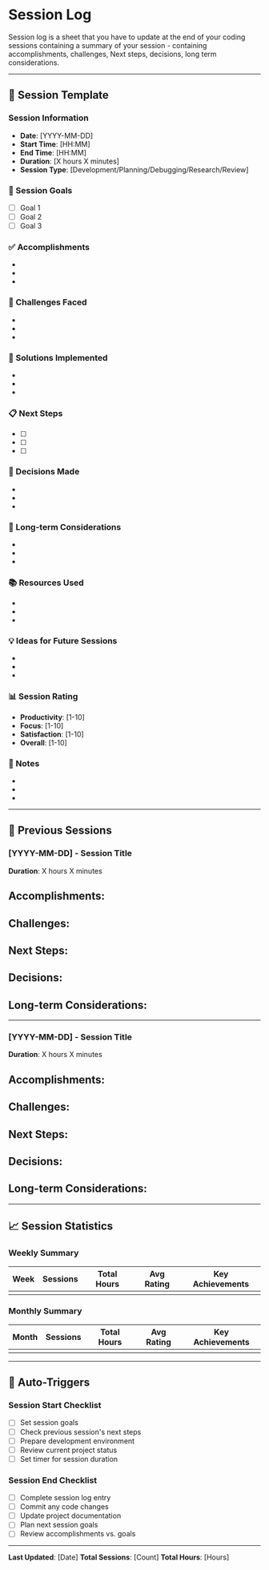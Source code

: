 # Session Log

Session log is a sheet that you have to update at the end of your coding sessions containing a summary of your session - containing accomplishments, challenges, Next steps, decisions, long term considerations.

---

## 📅 Session Template

### Session Information
- **Date**: [YYYY-MM-DD]
- **Start Time**: [HH:MM]
- **End Time**: [HH:MM]
- **Duration**: [X hours X minutes]
- **Session Type**: [Development/Planning/Debugging/Research/Review]

### 🎯 Session Goals
- [ ] Goal 1
- [ ] Goal 2
- [ ] Goal 3

### ✅ Accomplishments
- 
- 
- 

### 🚧 Challenges Faced
- 
- 
- 

### 🔧 Solutions Implemented
- 
- 
- 

### 📋 Next Steps
- [ ] 
- [ ] 
- [ ] 

### 🤔 Decisions Made
- 
- 
- 

### 🔮 Long-term Considerations
- 
- 
- 

### 📚 Resources Used
- 
- 
- 

### 💡 Ideas for Future Sessions
- 
- 
- 

### 📊 Session Rating
- **Productivity**: [1-10]
- **Focus**: [1-10]
- **Satisfaction**: [1-10]
- **Overall**: [1-10]

### 📝 Notes
- 
- 
- 

---

## 📅 Previous Sessions

### [YYYY-MM-DD] - Session Title
**Duration**: X hours X minutes

**Accomplishments**:
- 

**Challenges**:
- 

**Next Steps**:
- 

**Decisions**:
- 

**Long-term Considerations**:
- 

---

### [YYYY-MM-DD] - Session Title
**Duration**: X hours X minutes

**Accomplishments**:
- 

**Challenges**:
- 

**Next Steps**:
- 

**Decisions**:
- 

**Long-term Considerations**:
- 

---

## 📈 Session Statistics

### Weekly Summary
| Week | Sessions | Total Hours | Avg Rating | Key Achievements |
|------|----------|-------------|------------|------------------|
|      |          |             |            |                  |

### Monthly Summary
| Month | Sessions | Total Hours | Avg Rating | Key Achievements |
|-------|----------|-------------|------------|------------------|
|       |          |             |            |                  |

---

## 🎯 Auto-Triggers

### Session Start Checklist
- [ ] Set session goals
- [ ] Check previous session's next steps
- [ ] Prepare development environment
- [ ] Review current project status
- [ ] Set timer for session duration

### Session End Checklist
- [ ] Complete session log entry
- [ ] Commit any code changes
- [ ] Update project documentation
- [ ] Plan next session goals
- [ ] Review accomplishments vs. goals

---

**Last Updated**: [Date]
**Total Sessions**: [Count]
**Total Hours**: [Hours] 